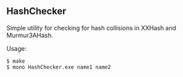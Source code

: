 ## HashChecker

Simple utility for checking for hash collisions in XXHash and Murmur3AHash.

Usage:

```
$ make
$ mono HashChecker.exe name1 name2
```
